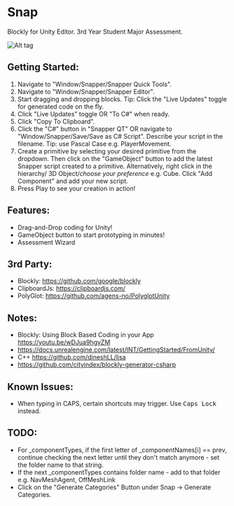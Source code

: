 # Snap
Blockly for Unity Editor.
3rd Year Student Major Assessment. 

![Alt tag](/meta/SnapperEditor.png?raw=true "Snapper Editor")

## Getting Started:
1) Navigate to "Window/Snapper/Snapper Quick Tools".
2) Navigate to "Window/Snapper/Snapper Editor".
3) Start dragging and dropping blocks. Tip: Click the "Live Updates" toggle for generated code on the fly.
4) Click "Live Updates" toggle OR "To C#" when ready.
5) Click "Copy To Clipboard".
6) Click the "C#" button in "Snapper QT" OR navigate to "Window/Snapper/Save/Save as C# Script". Describe your script in the filename. Tip: use Pascal Case e.g. PlayerMovement.
7) Create a primitive by selecting your desired primitive from the dropdown. Then click on the "GameObject" button to add the latest Snapper script created to a primitive. Alternatively, right click in the hierarchy/ 3D Object/*choose your preference* e.g. Cube. Click "Add Component" and add your new script.
8) Press Play to see your creation in action!

## Features:
- Drag-and-Drop coding for Unity!
- GameObject button to start prototyping in minutes!
- Assessment Wizard

## 3rd Party:
- Blockly: https://github.com/google/blockly 
- ClipboardJs: https://clipboardjs.com/
- PolyGlot: https://github.com/agens-no/PolyglotUnity 

## Notes:
- Blockly: Using Block Based Coding in your App https://youtu.be/wDJua9hgyZM
- https://docs.unrealengine.com/latest/INT/GettingStarted/FromUnity/
- C++ https://github.com/dineshLL/lisa
- https://github.com/cityindex/blockly-generator-csharp

## Known Issues:
- When typing in CAPS, certain shortcuts may trigger. Use <kbd>Caps Lock</kbd> instead.

## TODO:
- For _componentTypes, if the first letter of _componentNames[i] == prev, 
continue checking the next letter until they don't match anymore - set the folder name to that string.
- If the next _componentTypes contains folder name - add to that folder e.g. NavMeshAgent, OffMeshLink
- Click on the "Generate Categories" Button under Snap -> Generate Categories.
